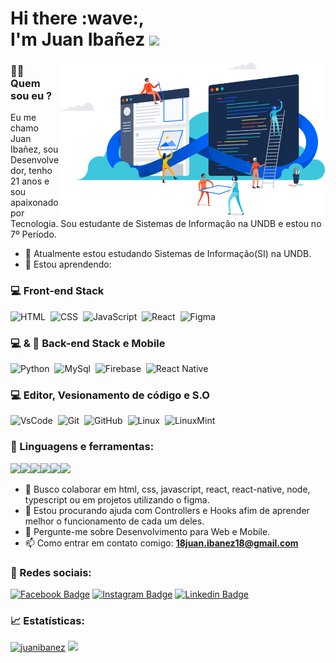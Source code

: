 <h1 align="left">Hi there :wave:,</br> I'm Juan Ibañez <img src="https://raw.githubusercontent.com/jakeliny/jakeliny/master/images/cat-gif.gif" width="50"></h1> 

<img align="right" src="https://github.com/GabrielBorges105/GabrielBorges105/blob/main/image.png" width="425"/>

### 👨‍💻 &nbsp; Quem sou eu ?
Eu me chamo Juan Ibañez, sou Desenvolvedor, tenho 21 anos e sou apaixonado por Tecnologia. Sou estudante de Sistemas de Informação na UNDB e estou no 7º Período.
- 🔭 Atualmente estou estudando Sistemas de Informação(SI) na UNDB.
- 🌱 Estou aprendendo:

### :computer: Front-end Stack
![HTML](https://img.shields.io/badge/HTML5-E34F26?style=for-the-badge&logo=html5&logoColor=white)&nbsp;
![CSS](https://img.shields.io/badge/CSS-239120?&style=for-the-badge&logo=css3&logoColor=white)&nbsp;
![JavaScript](https://img.shields.io/badge/JavaScript-F7DF1E?style=for-the-badge&logo=javascript&logoColor=black)&nbsp;
![React](https://img.shields.io/badge/React-20232A?style=for-the-badge&logo=react&logoColor=61DAFB)&nbsp;
![Figma](https://img.shields.io/badge/Figma-F24E1E?style=for-the-badge&logo=figma&logoColor=white)&nbsp;

### :computer: &amp; :iphone: Back-end Stack e Mobile
![Python](https://img.shields.io/badge/Python-14354C?style=for-the-badge&logo=python&logoColor=white)&nbsp;
![MySql](https://img.shields.io/badge/MySQL-00000F?style=for-the-badge&logo=mysql&logoColor=white)&nbsp;
![Firebase](https://img.shields.io/badge/firebase-ffca28?style=for-the-badge&logo=firebase&logoColor=black)&nbsp;
![React Native](https://img.shields.io/badge/React_Native-20232A?style=for-the-badge&logo=react&logoColor=61DAFB)&nbsp;

### :computer: Editor, Vesionamento de código e S.O
![VsCode](https://img.shields.io/badge/Visual_Studio_Code-0078D4?style=for-the-badge&logo=visual%20studio%20code&logoColor=white)&nbsp;
![Git](https://img.shields.io/badge/Git-F05032?style=for-the-badge&logo=git&logoColor=white)&nbsp;
![GitHub](https://img.shields.io/badge/GitHub-100000?style=for-the-badge&logo=github&logoColor=white)&nbsp;
![Linux](https://img.shields.io/badge/Linux-FCC624?style=for-the-badge&logo=linux&logoColor=black)&nbsp;
![LinuxMint](https://img.shields.io/badge/Linux_Mint-87CF3E?style=for-the-badge&logo=linux-mint&logoColor=white)&nbsp;

### :rocket: Linguagens e ferramentas:
<img align="left" height="20" src="https://raw.githubusercontent.com/jakeliny/jakeliny/master/images/typescript.png">
<img align="left" height="20" src="https://raw.githubusercontent.com/jakeliny/jakeliny/master/images/nodejs.png">
<img align="left" height="20" src="https://raw.githubusercontent.com/jakeliny/jakeliny/master/images/react.png">
<img align="left" height="20" src="https://raw.githubusercontent.com/jakeliny/jakeliny/master/images/javascript.png">
<img align="left" height="30" src="https://raw.githubusercontent.com/jakeliny/jakeliny/master/images/python.png">
<img height="30" src="https://raw.githubusercontent.com/jakeliny/jakeliny/master/images/linux.png">

- 👯 Busco colaborar em html, css, javascript, react, react-native, node, typescript ou em projetos utilizando o figma. 
- 🤔 Estou procurando ajuda com Controllers e Hooks afim de aprender melhor o funcionamento de cada um deles.
- 💬 Pergunte-me sobre Desenvolvimento para Web e Mobile.
- 📫 Como entrar em contato comigo: **18juan.ibanez18@gmail.com**

### :briefcase: Redes sociais:

<div align="left">

[![Facebook Badge](https://img.shields.io/badge/-Juan_Ibanez-6633cc?style=flat-square&labelColor=6633cc&logo=facebook&logoColor=white&link=https://www.facebook.com/profile.php?id=100023722371470/)](https://www.facebook.com/profile.php?id=100023722371470)
[![Instagram Badge](https://img.shields.io/badge/-juan_ibanezf-6633cc?style=flat-square&labelColor=6633cc&logo=instagram&logoColor=white&link=https://www.instagram.com/juan_ibanezf/)](https://www.instagram.com/juan_ibanezf/)
[![Linkedin Badge](https://img.shields.io/badge/-Juan%20Ibanez-6633cc?style=flat-square&logo=Linkedin&logoColor=white&link=https://www.linkedin.com/in/juan-ibanez1/)](https://www.linkedin.com/in/juan-ibanez1/)

</div>

### :chart_with_upwards_trend: Estatísticas:
<p align = "left">
<a href="https://github.com/Ibanez-Juan"><img src="https://github-readme-stats.vercel.app/api?username=Ibanez-Juan&show_icons=true&include_all_commits=true&count_private=true" alt="juanibanez"/></a>
<a href="https://github.com/Ibanez-Juan"><img src="https://github-readme-stats.vercel.app/api/top-langs/?username=Ibanez-Juan&layout=compact" /></a> 
</p> 

<!--
**Ibanez-Juan/Ibanez-Juan** is a ✨ _special_ ✨ repository because its `README.md` (this file) appears on your GitHub profile.

Here are some ideas to get you started:

- 🔭 I’m currently working on ...
- 🌱 I’m currently learning ...
- 👯 I’m looking to collaborate on ...
- 🤔 I’m looking for help with ...
- 💬 Ask me about ...
- 📫 How to reach me: ...
- 😄 Pronouns: ...
- ⚡ Fun fact: ...
-->
